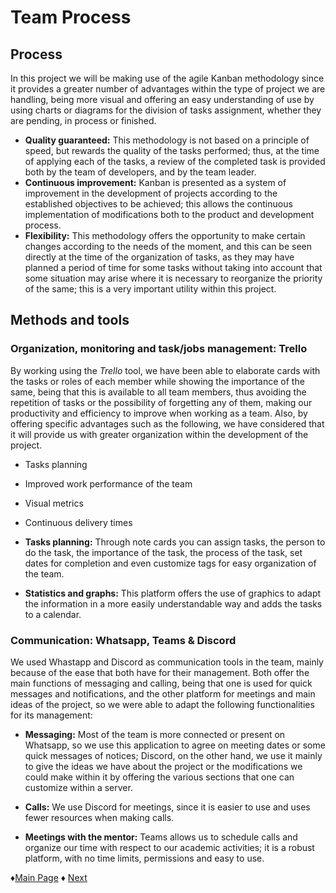 # **Team Process**

## Process
In this project we will be making use of the agile Kanban methodology since it provides a greater number of advantages within the type of project we are handling, being more visual and offering an easy understanding of use by using charts or diagrams for the division of tasks assignment, whether they are pending, in process or finished.

- **Quality guaranteed:** This methodology is not based on a principle of speed, but rewards the quality of the tasks performed; thus, at the time of applying each of the tasks, a review of the completed task is provided both by the team of developers, and by the team leader.
- **Continuous improvement:** Kanban is presented as a system of improvement in the development of projects according to the established objectives to be achieved; this allows the continuous implementation of modifications both to the product and development process.
- **Flexibility:** This methodology offers the opportunity to make certain changes according to the needs of the moment, and this can be seen directly at the time of the organization of tasks, as they may have planned a period of time for some tasks without taking into account that some situation may arise where it is necessary to reorganize the priority of the same; this is a very important utility within this project.

## Methods and tools
### Organization, monitoring and task/jobs management: Trello
By working using the *Trello* tool, we have been able to elaborate cards with the tasks or roles of each member while showing the importance of the same, being that this is available to all team members, thus avoiding the repetition of tasks or the possibility of forgetting any of them, making our productivity and efficiency to improve when working as a team.
Also, by offering specific advantages such as the following, we have considered that it will provide us with greater organization within the development of the project.
* Tasks planning
* Improved work performance of the team
* Visual metrics
* Continuous delivery times

* **Tasks planning:** Through note cards you can assign tasks, the person to do the task, the importance of the task, the process of the task, set dates for completion and even customize tags for easy organization of the team.

* **Statistics and graphs:** This platform offers the use of graphics to adapt the information in a more easily understandable way and adds the tasks to a calendar.

### Communication: Whatsapp, Teams & Discord
We used Whastapp and Discord as communication tools in the team, mainly because of the ease that both have for their management. Both offer the main functions of messaging and calling, being that one is used for quick messages and notifications, and the other platform for meetings and main ideas of the project, so we were able to adapt the following functionalities for its management:
* **Messaging:** Most of the team is more connected or present on Whatsapp, so we use this application to agree on meeting dates or some quick messages of notices; Discord, on the other hand, we use it mainly to give the ideas we have about the project or the modifications we could make within it by offering the various sections that one can customize within a server.

* **Calls:** We use Discord for meetings, since it is easier to use and uses fewer resources when making calls.

* **Meetings with the mentor:** Teams allows us to schedule calls and organize our time with respect to our academic activities; it is a robust platform, with no time limits, permissions and easy to use.

 ♦[Main Page](https://github.com/Edwin-Lines/Project-Cosmos "Main Page") 
 ♦ [Next](https://github.com/Edwin-Lines/Project-Cosmos/blob/main/Documentation/Schedule%2C%20Team%20Roles%20%26%20Team%20Process/Team%20Roles.md "Team Rples")
